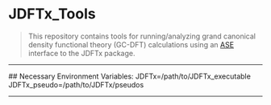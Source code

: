 # JDFTx_Tools
> This repository contains tools for running/analyzing grand canonical density functional theory (GC-DFT) calculations using an [ASE](https://wiki.fysik.dtu.dk/ase/ase/calculators/calculators.html) interface to the JDFTx package.
<hr>
## Necessary Environment Variables:
  JDFTx=/path/to/JDFTx_executable
  JDFTx_pseudo=/path/to/JDFTx/pseudos
 <hr> 
  
